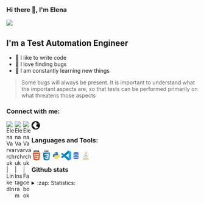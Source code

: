 ### Hi there 👋, I'm Elena

![](https://komarev.com/ghpvc/?username=Elly806)

## I'm a Test Automation Engineer
- 💪 I like to write code
- 🎉 I love finding bugs
- 🥅 I am constantly learning new things
> Some bugs will always be present. It is important to understand what the important aspects are, so that tests can be performed primarily on what threatens those aspects


### Connect with me:

[<img align="left" alt="ElenaVarvarchuk | LinkedIn" width="22px" src="https://cdn.jsdelivr.net/npm/simple-icons@v3/icons/linkedin.svg" />][linkedin]
[<img align="left" alt="ElenaVarvarchuk | Instagram" width="22px" src="https://cdn.jsdelivr.net/npm/simple-icons@v3/icons/instagram.svg" />][instagram]
[<img align="left" alt="ElenaVarvarchuk | Facebook" width="22px" src="https://cdn.jsdelivr.net/npm/simple-icons@v3/icons/facebook.svg" />][facebook]
[<img align="left" alt="https://yogaxtutti83259815.wordpress.com/" width="22px" src="https://raw.githubusercontent.com/iconic/open-iconic/master/svg/globe.svg" />][website]


<br />

###  Languages and Tools:

<img align="left" alt="HTML5" width="26px" src="https://raw.githubusercontent.com/github/explore/80688e429a7d4ef2fca1e82350fe8e3517d3494d/topics/html/html.png" />
<img align="left" alt="CSS3" width="26px" src="https://raw.githubusercontent.com/github/explore/80688e429a7d4ef2fca1e82350fe8e3517d3494d/topics/css/css.png" />
<img align="left" alt="Python" width="26px" src="https://raw.githubusercontent.com/github/explore/80688e429a7d4ef2fca1e82350fe8e3517d3494d/topics/python/python.png" />
<img align="left" alt="Visual Studio Code" width="26px" src="https://raw.githubusercontent.com/github/explore/80688e429a7d4ef2fca1e82350fe8e3517d3494d/topics/visual-studio-code/visual-studio-code.png" />
<img align="left" alt="SQL" width="26px" src="https://raw.githubusercontent.com/github/explore/80688e429a7d4ef2fca1e82350fe8e3517d3494d/topics/sql/sql.png" />
<img align="left" alt="Java" width="26px" src="https://raw.githubusercontent.com/github/explore/80688e429a7d4ef2fca1e82350fe8e3517d3494d/topics/java/java.png" />
<br />

### Github stats

<details>
   <summary>:zap: Statistics:</summary>
   <img align="left" alt="codeSTACKr's GitHub Stats" src="https://github-readme-stats.vercel.app/api?username=Elly806&show_icons=true&line_height=27&count_private=true&title_color=ffffff&text_color=c9cacc&icon_color=4AB097&bg_color=1A2B34" alt="Elly806's GitHub Stats" />
    <br />
    <img align="left" alt="codeSTACKr's GitHub Stats" src="https://github-readme-stats.vercel.app/api/top-langs/?username=Elly806&hide=html,css&title_color=ffffff&text_color=c9cacc&icon_color=4AB197&bg_color=1A2B34"/>
</details>


 [linkedin]: https://www.linkedin.com/in/elena-varvarchuk-8506331bb/
 [instagram]: https://www.instagram.com/elenavarvarchuk/
 [facebook]: https://m.facebook.com/profile.php
 [website]: https://yogaxtutti83259815.wordpress.com/
